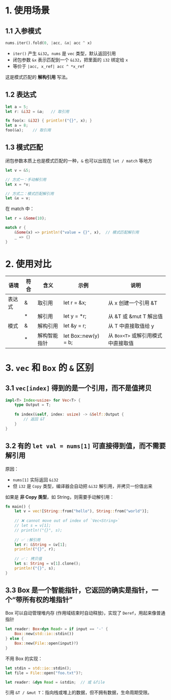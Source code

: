# 1. 使用场景

## 1.1 入参模式

```rust
nums.iter().fold(0, |acc, &x| acc ^ x)
```

- `iter()` 产生 `&i32`。`nums` 是 `vec` 类型，默认返回引用
- 闭包参数 `&x` 表示匹配到一个 `&i32`，把里面的 `i32` 绑定给 `x`
- 等价于 `|acc, x_ref| acc ^ *x_ref`

这是模式匹配的 **解构引用** 写法。



## 1.2 表达式

```rust
let a = 5;
let r: &i32 = &a;   // 取引用

fn foo(x: &i32) { println!("{}", x); }
let a = 8;
foo(&a);    // 取引用
```



## 1.3 模式匹配

闭包参数本质上也是模式匹配的一种，`&` 也可以出现在 `let / match` 等地方

```rust
let v = &5;

// 方式一：手动解引用
let x = *v;

// 方式二：模式匹配解引用
let &x = v;
```

在 match 中：

```rust
let r = &Some(10);

match r {
    &Some(x) => println!("value = {}", x),  // 模式匹配解引用
    _ => {}
}
```



# 2. 使用对比

| 语境   | 符合 | 含义         | 示例                 | 说明                               |
| ------ | ---- | ------------ | -------------------- | ---------------------------------- |
| 表达式 | &    | 取引用       | let r = &x;          | 从 x 创建一个引用 &T               |
|        | *    | 解引用       | let y = *r;          | 从 &T 或 &mut T 解出值             |
| 模式   | &    | 解构引用     | let &y = r;          | 从 T 中直接取值给 y                |
|        | *    | 解构智能指针 | let Box::new(y) = b; | 从 `Box<T>` 或解引用模式中直接取值 |



# 3. `vec` 和 `Box` 的 `&` 区别

## 3.1  `vec[index]` 得到的是一个引用，而不是值拷贝

```rust
impl<T> Index<usize> for Vec<T> {
    type Output = T;
    
    fn index(&self, index: usize) -> &Self::Output {
        // 返回 &T
    }
}
```



## 3.2 有的 `let val = nums[1]` 可直接得到值，而不需要解引用

原因：

- `nums[1]` 实际返回 `&i32`
- 但 `i32` 是 `Copy` 类型，编译器会自动把 `&i32` 解引用，并拷贝一份值出来

如果是 **非 Copy 类型**，如 String，则需要手动解引用：

```rust
fn main() {
    let v = vec![String::from("hello"), String::from("world")];
    
    // ❌ cannot move out of index of `Vec<String>`
    // let s = v[1];
    // println!("{}", s);  
    
    // ✅ :解引用
    let r: &String = &v[1];
    println!("{}", r);
    
    // ✅： 拷贝值
    let s: String = v[1].clone();
    println!("{}", s);
}
```



## 3.3 Box 是一个智能指针，它返回的确实是指针，一个“带所有权的堆指针”

Box 可以自动管理堆内存 (作用域结束时自动释放)，实现了 `Deref`，用起来像普通指针

```rust
let reader: Box<dyn Read> = if input == '-' {
    Box::new(std::io::stdin())
} else {
    Box::new(File::open(input)?)
}
```

不用 Box 的实现：

```rust
let stdin = std::io::stdin();
let file = File::open("foo.txt")?;

let reader: &dyn Read = &stdin;  // 或 &file
```

引用 `&T / &mut T`：指向栈或堆上的数据，但不拥有数据，生命周期受限。





























